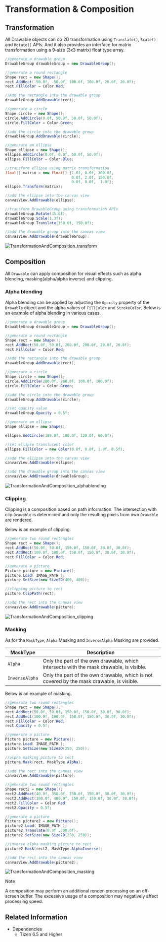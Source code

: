 # Transformation & Composition


## Transformation


All Drawable objects can do 2D transformation using `Translate()`, `Scale()` and `Rotate()` APIs.
And it also provides an interface for matrix transformation using a 9-size (3x3 matrix) float type array.

```cs
//generate a drawable group
DrawableGroup drawableGroup = new DrawableGroup();

//generate a round rectangle
Shape rect = new Shape();
rect.AddRect(-50.0f, -50.0f, 100.0f, 100.0f, 20.0f, 20.0f);
rect.FillColor = Color.Red;

//Add the rectangle into the drawable group
drawableGroup.AddDrawable(rect);

//generate a circle
Shape circle = new Shape();
circle.AddCircle(0.0f, 50.0f, 50.0f, 50.0f);
circle.FillColor = Color.Green;

//add the circle into the drawable group
drawableGroup.AddDrawable(circle);

//generate an ellipse
Shape ellipse = new Shape();
ellipse.AddCircle(0.0f, 0.0f, 50.0f, 50.0f);
ellipse.FillColor = Color.Blue;

//transform ellipse using matrix transformation
float[] matrix = new float[] {1.0f, 0.0f, 300.0f,
                              0.0f, 2.0f, 150.0f,
                              0.0f, 0.0f,  1.0f};
ellipse.Transform(matrix);

//add the eliipse into the canvas view
canvasView.AddDrawable(ellipse);

//transform DrawableGroup using transformation APIs
drawableGroup.Rotate(45.0f);
drawableGroup.Scale(1.3f);
drawableGroup.Translate(150.0f, 150.0f);

//add the drawable group into the canvas view
canvasView.AddDrawable(drawableGroup);

```

![TransformationAndComposition_transform](./media/vectorgraphics_transfom.png)
 


## Composition

All `Drawable` can apply composition for visual effects such as alpha blending, masking(alpha/alpha inverse) and clipping.

### Alpha blending
Alpha blending can be applied by adjusting the `Opacity` property of the `Drawable` object and the alpha values of `FillColor` and `StrokeColor`.
Below is an example of alpha blending in various cases.

```cs
//generate a drawable group
DrawableGroup drawableGroup = new DrawableGroup();

//generate a round rectangle
Shape rect = new Shape();
rect.AddRect(50.0f, 50.0f, 200.0f, 200.0f, 20.0f, 20.0f);
rect.FillColor = Color.Red;

//Add the rectangle into the drawable group
drawableGroup.AddDrawable(rect);

//generate a circle
Shape circle = new Shape();
circle.AddCircle(200.0f, 200.0f, 100.0f, 100.0f);
circle.FillColor = Color.Green;

//add the circle into the drawable group
drawableGroup.AddDrawable(circle);

//set opacity value
drawableGroup.Opacity = 0.5f;

//generate an ellipse
Shape ellipse = new Shape();

ellipse.AddCircle(180.0f, 100.0f, 120.0f, 60.0f);

//set ellipse translucent color
ellipse.FillColor = new Color(0.0f, 0.0f, 1.0f, 0.5f);

//add the eliipse into the canvas view
canvasView.AddDrawable(ellipse);

//add the drawable group into the canvas view
canvasView.AddDrawable(drawableGroup);


```

![TransformationAndComposition_alphablending](./media/vectorgraphics_alphablending.png)

### Clipping
Clipping is a composition based on path information.
The intersection with clip `Drawable` is determined and only the resulting pixels from own `Drawable` are rendered.

Below is an example of clipping.

```cs
//generate two round rectangles
Shape rect = new Shape();
rect.AddRect(50.0f, 50.0f, 150.0f, 150.0f, 30.0f, 30.0f);
rect.AddRect(100.0f, 100.0f, 150.0f, 150.0f, 30.0f, 30.0f);
rect.FillColor = Color.Red;

//generate a picture
Picture picture = new Picture();
picture.Load( IMAGE_PATH );
picture.SetSize(new Size2D(400, 400));

//clipping picture to rect
picture.ClipPath(rect);

//add the rect into the canvas view
canvasView.AddDrawable(picture);
```
![TransformationAndComposition_clipping](./media/vectorgraphics_clipping.png)


### Masking
As for the `MaskType`, `Alpha` Masking and `InverseAlpha` Masking are provided.

| MaskType       | Description                                                                                |
| -------------- | ------------------------------------------------------------------------------------------ |
| `Alpha`        | Only the part of the own drawable, which intersects with the mask drawable, is visible.    |
| `InverseAlpha` | Only the part of the own drawable, which is not covered by the mask drawable, is visible.  |

Below is an example of masking.

```cs
//generate two round rectangles
Shape rect = new Shape();
rect.AddRect(50.0f, 50.0f, 150.0f, 150.0f, 30.0f, 30.0f);
rect.AddRect(100.0f, 100.0f, 150.0f, 150.0f, 30.0f, 30.0f);
rect.FillColor = Color.Red;
rect.Opacity = 0.5f;

//generate a picture
Picture picture = new Picture();
picture.Load( IMAGE_PATH );
picture.SetSize(new Size2D(250, 250));

//alpha masking picture to rect
picture.Mask(rect, MaskType.Alpha);

//add the rect into the canvas view
canvasView.AddDrawable(picture);

//generate two round rectangles
Shape rect2 = new Shape();
rect2.AddRect(40.0f, 350.0f, 150.0f, 150.0f, 30.0f, 30.0f);
rect2.AddRect(100.0f, 400.0f, 150.0f, 150.0f, 30.0f, 30.0f);
rect2.FillColor = Color.Red;
rect2.Opacity = 0.5f;

//generate a picture
Picture picture2 = new Picture();
picture2.Load( IMAGE_PATH );
picture2.Translate(0.0f ,300.0f);
picture2.SetSize(new Size2D(250, 250));

//inverse alpha masking picture to rect
picture2.Mask(rect2, MaskType.AlphaInverse);

//add the rect into the canvas view
canvasView.AddDrawable(picture2);
```
![TransformationAndComposition_masking](./media/vectorgraphics_masking.png)

> [!NOTE]
> A composition may perform an additional render-processing on an off-screen buffer. The excessive usage of a composition may negatively affect processing speed.

## Related Information
- Dependencies
  -   Tizen 6.5 and Higher
